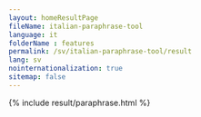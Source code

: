 ```yaml
---
layout: homeResultPage
fileName: italian-paraphrase-tool
language: it
folderName : features
permalink: /sv/italian-paraphrase-tool/result
lang: sv
nointernationalization: true
sitemap: false
---
```

{% include result/paraphrase.html %}

<script src="/js/result/paraprashing.js" data-foldername="{{page.folderName}}" data-lang="{{page.lang}}"></script>